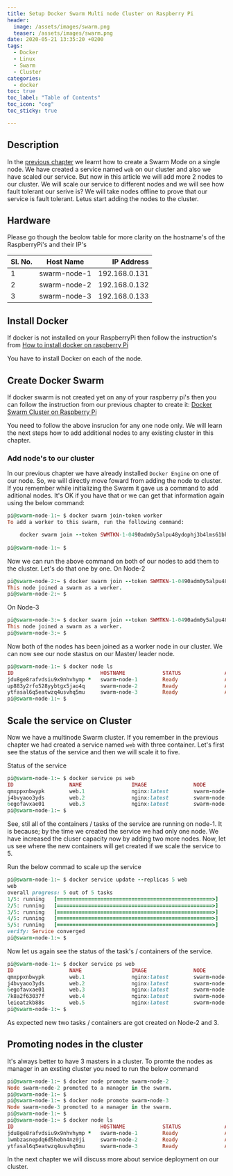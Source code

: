 ```yaml
---
title: Setup Docker Swarm Multi node Cluster on Raspberry Pi
header:
  image: /assets/images/swarm.png
  teaser: /assets/images/swarm.png
date: 2020-05-21 13:35:20 +0200
tags: 
  - Docker 
  - Linux 
  - Swarm
  - Cluster
categories: 
  - docker
toc: true
toc_label: "Table of Contents"
toc_icon: "cog"
toc_sticky: true

---
```


## Description

In the [previous chapter](https://www.linuxfunda.com/docker/Docker-Swarm-Cluster-on-Raspberry-Pi/) we learnt how to create a Swarm Mode on a single node. We have created a service named `web` on our cluster and also we have scaled our service. But now in this article we will add more 2 nodes to our cluster. We will scale our service to different nodes and we will see how fault tolerant our serive is? We will take nodes offline to prove that our service is fault tolerant. Letus start adding the nodes to the cluster.

## Hardware

Please go though the beolow table for more clarity on the hostname's of the RaspberryPi's and their IP's

| Sl. No.    | Host Name     | IP Address     |
| :------------- | :----------: | -----------: |
|  1 | swarm-node-1   | 192.168.0.131    |
| 2  | swarm-node-2 | 192.168.0.132 |
| 3 | swarm-node-3 | 192.168.0.133 |

## Install Docker 
If docker is not installed on your RaspberryPi then follow the instruction's from [How to install docker on raspberry Pi](https://www.linuxfunda.com/docker/raspberrypi/how-to-install-docker-on-raspberry-pi/)

You have to install Docker on each of the node. 

## Create Docker Swarm

If docker swarm is not created yet on any of your raspberry pi's then you can follow the instruction from our previous chapter to create it:  [Docker Swarm Cluster on Raspberry Pi](https://www.linuxfunda.com/devsite/docker/Docker-Swarm-Cluster-on-Raspberry-Pi/)

You need to follow the above insrucion for any one node only. We will learn the next steps how to add additional nodes to any existing cluster in this chapter. 

### Add node's to our cluster
In our previous chapter we have already installed `Docker Engine` on one of our node. So, we will directly move foward from adding the node to cluster. 
If you remember while initializing the Swarm it gave us a command to add aditional nodes. It's OK if you have that or we can get that information again using the below command:

```ruby
pi@swarm-node-1:~ $ docker swarm join-token worker
To add a worker to this swarm, run the following command:

    docker swarm join --token SWMTKN-1-0490adm0y5alpu48ydophj3b4lms61bkgofa0l9rcvuar0iyjf-4wturco6v3tddcq1fvtgt8v8a 192.168.0.131:2377
    
pi@swarm-node-1:~ $
```
Now we can run the above command on both of our nodes to add them to the cluster. Let's do that one by one.
On Node-2
```ruby 
pi@swarm-node-2:~ $ docker swarm join --token SWMTKN-1-0490adm0y5alpu48ydophj3b4lms61bkgofa0l9rcvuar0iyjf-4wturco6v3tddcq1fvtgt8v8a 192.168.0.131:2377
This node joined a swarm as a worker.
pi@swarm-node-2:~ $
```
On Node-3
```ruby
pi@swarm-node-3:~ $ docker swarm join --token SWMTKN-1-0490adm0y5alpu48ydophj3b4lms61bkgofa0l9rcvuar0iyjf-4wturco6v3tddcq1fvtgt8v8a 192.168.0.131:2377
This node joined a swarm as a worker.
pi@swarm-node-3:~ $
```
Now both of the nodes has been joined as a worker node in our cluster. We can now see our node stastus on our Master/ leader node. 

```ruby
pi@swarm-node-1:~ $ docker node ls
ID                            HOSTNAME            STATUS              AVAILABILITY        MANAGER STATUS      ENGINE VERSION
jdu8ge8rafvdsiu9x9nhvhymp *   swarm-node-1        Ready               Active              Leader              19.03.8
up883y2rfo528yybtgx5jao4q     swarm-node-2        Ready               Active                                  19.03.9
ytfasal6q5eatwzq4usvhq5mu     swarm-node-3        Ready               Active                                  19.03.9
pi@swarm-node-1:~ $
```

## Scale the service on Cluster
Now we have a multinode Swarm cluster. If you remember in the previous chapter we had created a service named `web` with three container. Let's first see the status of the service and then we will scale it to five. 

Status of the service
```ruby
pi@swarm-node-1:~ $ docker service ps web
ID                  NAME                IMAGE               NODE                DESIRED STATE       CURRENT STATE           ERROR               PORTS
qmxppxnbwypk        web.1               nginx:latest        swarm-node-1        Running             Running 8 minutes ago                      
j4bvyaoo3yds        web.2               nginx:latest        swarm-node-1        Running             Running 7 minutes ago                      
6egofavxae01        web.3               nginx:latest        swarm-node-1        Running             Running 7 minutes ago                      
pi@swarm-node-1:~ $
```
See, stil all of the containers / tasks of the service are running on node-1. It is because; by the time we created the service we had only one node. We have increased the cluser capacity now by adding two more nodes. Now, let us see where the new containers will get created if we scale the service to 5.

Run the below commad to scale up the service 
```ruby
pi@swarm-node-1:~ $ docker service update --replicas 5 web
web
overall progress: 5 out of 5 tasks
1/5: running   [==================================================>]
2/5: running   [==================================================>]
3/5: running   [==================================================>]
4/5: running   [==================================================>]
5/5: running   [==================================================>]
verify: Service converged
pi@swarm-node-1:~ $
```
Now let us again see the status of the task's / containers of the service. 
```ruby
pi@swarm-node-1:~ $ docker service ps web
ID                  NAME                IMAGE               NODE                DESIRED STATE       CURRENT STATE                ERROR               PORTS
qmxppxnbwypk        web.1               nginx:latest        swarm-node-1        Running             Running 18 minutes ago                     
j4bvyaoo3yds        web.2               nginx:latest        swarm-node-1        Running             Running 17 minutes ago                     
6egofavxae01        web.3               nginx:latest        swarm-node-1        Running             Running 17 minutes ago                     
7k8a2f63037f        web.4               nginx:latest        swarm-node-3        Running             Running about a minute ago                 
leieatzkb88s        web.5               nginx:latest        swarm-node-2        Running             Running about a minute ago                 
pi@swarm-node-1:~ $
```
As expected new two tasks / containers are got created on Node-2 and 3. 

## Promoting nodes in the cluster

It's always better to have 3 masters in a cluster. To promte the nodes as manager in an exsting cluster you need to run the below command

```ruby
pi@swarm-node-1:~ $ docker node promote swarm-node-2
Node swarm-node-2 promoted to a manager in the swarm.
pi@swarm-node-1:~ $ 
pi@swarm-node-1:~ $ docker node promote swarm-node-3
Node swarm-node-3 promoted to a manager in the swarm.
pi@swarm-node-1:~ $ 
pi@swarm-node-1:~ $ docker node ls
ID                            HOSTNAME            STATUS              AVAILABILITY        MANAGER STATUS      ENGINE VERSION
jdu8ge8rafvdsiu9x9nhvhymp *   swarm-node-1        Ready               Active              Leader              19.03.8
1wmbzasnepdq6d5hebn4nz0ji     swarm-node-2        Ready               Active              Reachable           19.03.9
ytfasal6q5eatwzq4usvhq5mu     swarm-node-3        Ready               Active              Reachable           19.03.9

```

In the next chapter we will discuss more about service deployment on our cluster. 